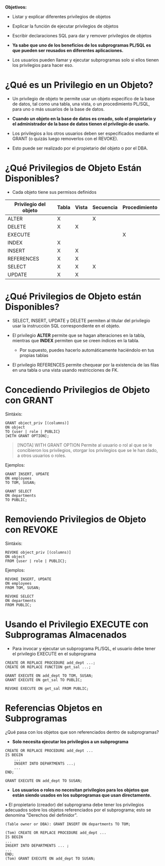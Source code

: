
**Objetivos:**

- Listar y explicar diferentes privilegios de objetos
- Explicar la función de ejecutar privilegios de objetos
- Escribir declaraciones SQL para dar y remover privilegios de objetos

- **Ya sabe que uno de los beneficios de los subprogramas PL/SQL es que pueden ser reusados en diferentes aplicaciones.**
- Los usuarios pueden llamar y ejecutar subprogramas solo si ellos tienen los privilegios para hacer eso.

# ¿Qué es un Privilegio en un Objeto?

- Un privilegio de objeto te permite usar un objeto especifico de la base de datos, tal como una tabla, una vista, o un procedimiento PL/SQL, para uno o más usuarios de la base de datos.

- **Cuando un objeto en la base de datos es creado, solo el propietario y el administrador de la base de datos tienen el privilegio de usarlo.**

- Los privilegios a los otros usuarios deben ser especificados mediante el GRANT (o quizás luego removerlos con el REVOKE).
- Esto puede ser realizado por el propietario del objeto o por el DBA.

# ¿Qué Privilegios de Objeto Están Disponibles?

- Cada objeto tiene sus permisos definidos 

| Privilegio del objeto | Tabla | Vista | Secuencia | Procedimiento |
| --------------------- | ----- | ----- | --------- | ------------- |
| ALTER                 | X     |       | X         |               |
| DELETE                | X     | X     |           |               |
| EXECUTE               |       |       |           | X             |
| INDEX                 | X     |       |           |               |
| INSERT                | X     | X     |           |               |
| REFERENCES            | X     | X     |           |               |
| SELECT                | X     | X     | X         |               |
| UPDATE                | X     | X     |           |               |
# ¿Qué Privilegios de Objeto están Disponibles?

- SELECT, INSERT, UPDATE y DELETE permiten al titular del privilegio usar la instrucción SQL correspondiente en el objeto.
- El privilegio **ALTER** permite que se hagan alteraciones en la tabla, mientras que **INDEX** permiten que se creen índices en la tabla.
	- Por supuesto, puedes hacerlo automáticamente haciéndolo en tus propias tablas

- El privilegio REFERENCES permite chequear por la existencia de las filas en una tabla o una vista usando restricciones de FK.

# Concediendo Privilegios de Objeto con GRANT

Sintáxis:

```
GRANT object_priv [(columns)] 
ON object
TO {user | role | PUBLIC}
[WITH GRANT OPTION];
```

> [!NOTA] WITH GRANT OPTION
> Permite al usuario o rol al que se le concibieron los privilegios, otorgar los privilegios que se le han dado, a otros usuarios o roles.

Ejemplos:

```
GRANT INSERT, UPDATE 
ON employees 
TO TOM, SUSAN;
```

```
GRANT SELECT
ON departments
TO PUBLIC;
```

# Removiendo Privilegios de Objeto con REVOKE

Sintáxis:

```
REVOKE object_priv [(columns)]
ON object
FROM {user | role | PUBLIC};
```

Ejemplos:

```
REVOKE INSERT, UPDATE 
ON employees
FROM TOM, SUSAN;
```

```
REVOKE SELECT
ON departments
FROM PUBLIC;
```

# Usando el Privilegio EXECUTE con Subprogramas Almacenados

- Para invocar y ejecutar un subprograma PL/SQL, el usuario debe tener el privilegio EXECUTE en el subprograma

```
CREATE OR REPLACE PROCEDURE add_dept ...;
CREATE OR REPLACE FUNCTION get_sal ...;

GRANT EXECUTE ON add_dept TO TOM, SUSAN;
GRANT EXECUTE ON get_sal TO PUBLIC;

REVOKE EXECUTE ON get_sal FROM PUBLIC;
```

# Referencias Objetos en Subprogramas

¿Qué pasa con los objetos que son referenciados dentro de subprogramas?
- **Solo necesita ejecutar los privilegios a un subprograma**

```
CREATE OR REPLACE PROCEDURE add_dept ...
IS BEGIN
	...
	INSERT INTO DEPARTMENTS ...;
	...
END;
```

```
GRANT EXECUTE ON add_dept TO SUSAN;
```

- **Los usuarios o roles no necesitan privilegios para los objetos que están siendo usados en los subprogramas que usan directamente.**


• El propietario (creador) del subprograma debe tener los privilegios adecuados sobre los objetos referenciados por el subprograma; esto se denomina "Derechos del definidor".

```
(Table owner or DBA): GRANT INSERT ON departments TO TOM;

(Tom) CREATE OR REPLACE PROCEDURE add_dept ...
IS BEGIN
...
INSERT INTO DEPARTMENTS ... ;
...
END;
(Tom) GRANT EXECUTE ON add_dept TO SUSAN;
```





















